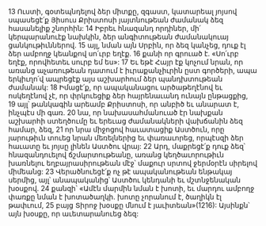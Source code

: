 13 Ուստի, գօտեպնդելով ձեր միտքը, զգաստ, կատարեալ յոյսով սպասեցէ՛ք Յիսուս Քրիստոսի յայտնութեան ժամանակ ձեզ հասանելիք շնորհին: 14 Իբրեւ հնազանդ որդիներ, մի՛ կերպարանուէք նախկին, ձեր անգիտութեան ժամանակուայ ցանկութիւններով. 15 այլ, նման այն Սրբին, որ ձեզ կանչեց, դուք էլ ձեր ամբողջ կեանքով սո՛ւրբ եղէք. 16 քանի որ գրուած է.
«Սո՛ւրբ եղէք, որովհետեւ սուրբ եմ ես»:
17 Եւ եթէ Հայր էք կոչում նրան, որ առանց աչառութեան դատում է իւրաքանչիւրին ըստ գործերի, ապա երկիւղո՛վ ապրեցէք այս աշխարհում ձեր պանդխտութեան ժամանակ: 18 Իմացէ՛ք, որ ապականացու արծաթեղէնով եւ ոսկեղէնով չէ, որ փրկուեցիք ձեր հայրենաւանդ ունայն ընթացքից, 19 այլ՝ թանկագին արեամբ Քրիստոսի, որ անբիծ եւ անարատ է, ինչպէս մի գառ. 20 նա, որ նախասահմանուած էր նախքան աշխարհի ստեղծումը եւ երեւաց ժամանակների վախճանին ձեզ համար, ձեզ, 21 որ նրա միջոցով հաւատացիք Աստծուն, որը յարութիւն տուեց նրան մեռելներից եւ փառաւորեց, որպէսզի ձեր հաւատը եւ յոյսը լինեն Աստծու վրայ:
22 Արդ, մաքրեցէ՛ք դուք ձեզ՝ հնազանդուելով ճշմարտութեանը, առանց կեղծաւորութիւն խառնելու եղբայրասիրութեան մէջ՝ մաքուր սրտով ջերմօրէն սիրելով միմեանց: 23 Վերածնուեցէ՛ք ոչ թէ ապականութեան ենթակայ սերմից, այլ՝ անապականից՝ Աստծու կենդանի եւ մշտնջենական խօսքով. 24 քանզի՝
«Ամէն մարմին նման է խոտի,
եւ մարդու ամբողջ փառքը նման է խոտածաղկի.
խոտը չորանում է, ծաղիկն էլ թափւում,
25 բայց Տիրոջ խօսքը մնում է յաւիտեան»(1216):
Այսինքն՝ այն խօսքը, որ աւետարանուեց ձեզ:
